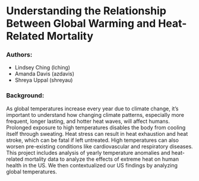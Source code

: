 # Understanding the Relationship Between Global Warming and Heat-Related Mortality

### Authors:
- Lindsey Ching (lching)
- Amanda Davis (azdavis)
- Shreya Uppal (shreyau)

### Background:
As global temperatures increase every year due to climate change, it’s important to understand how changing climate patterns, especially more frequent, longer lasting, and hotter heat waves, will affect humans. Prolonged exposure to high temperatures disables the body from cooling itself through sweating. Heat stress can result in heat exhaustion and heat stroke, which can be fatal if left untreated. High temperatures can also worsen pre-existing conditions like cardiovascular and respiratory diseases. This project includes analysis of yearly temperature anomalies and heat-related mortality data to analyze the effects of extreme heat on human health in the US. We then contextualized our US findings by analyzing global temperatures.
